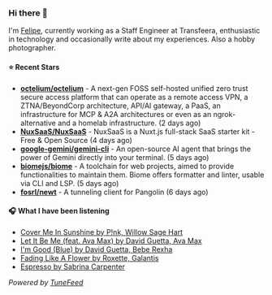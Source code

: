 ### Hi there 👋

I'm [Felipe](https://felipevm.com), currently working as a Staff Engineer at Transfeera, enthusiastic in technology and occasionally write about my experiences. Also a hobby photographer.

#### ⭐ Recent Stars
- **[octelium/octelium](https://github.com/octelium/octelium)** - A next-gen FOSS self-hosted unified zero trust secure access platform that can operate as a remote access VPN, a ZTNA/BeyondCorp architecture, API/AI gateway, a PaaS, an infrastructure for MCP &amp; A2A architectures or even as an ngrok-alternative and a homelab infrastructure. (2 days ago)
- **[NuxSaaS/NuxSaaS](https://github.com/NuxSaaS/NuxSaaS)** - NuxSaaS is a Nuxt.js full-stack SaaS starter kit - Free &amp; Open Source (4 days ago)
- **[google-gemini/gemini-cli](https://github.com/google-gemini/gemini-cli)** - An open-source AI agent that brings the power of Gemini directly into your terminal. (5 days ago)
- **[biomejs/biome](https://github.com/biomejs/biome)** - A toolchain for web projects, aimed to provide functionalities to maintain them. Biome offers formatter and linter, usable via CLI and LSP. (5 days ago)
- **[fosrl/newt](https://github.com/fosrl/newt)** - A tunneling client for Pangolin (6 days ago)

#### 🎧 What I have been listening
- [Cover Me In Sunshine by P!nk, Willow Sage Hart](https://open.spotify.com/track/6Tio0ZoDeSQnI7EBAqWer2)
- [Let It Be Me (feat. Ava Max) by David Guetta, Ava Max](https://open.spotify.com/track/2F83FxNVkK6PPMHuYnwyVc)
- [I&#39;m Good (Blue) by David Guetta, Bebe Rexha](https://open.spotify.com/track/4uUG5RXrOk84mYEfFvj3cK)
- [Fading Like A Flower by Roxette, Galantis](https://open.spotify.com/track/5THQw2QDTWwOP1Hj543Rb2)
- [Espresso by Sabrina Carpenter](https://open.spotify.com/track/2qSkIjg1o9h3YT9RAgYN75)

_Powered by [TuneFeed](https://tunefeed.app?ref=github.com)_
